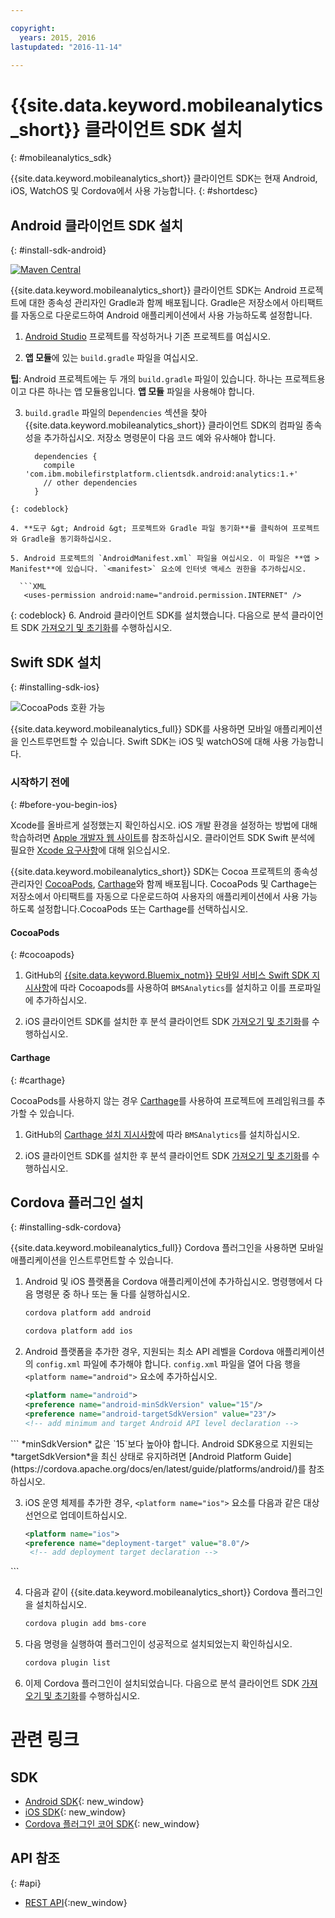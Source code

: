 ```yaml
---

copyright:
  years: 2015, 2016
lastupdated: "2016-11-14"

---
```


# {{site.data.keyword.mobileanalytics_short}} 클라이언트 SDK 설치
{: #mobileanalytics_sdk}

{{site.data.keyword.mobileanalytics_short}} 클라이언트 SDK는
현재 Android, iOS, WatchOS 및 Cordova에서 사용 가능합니다.
{: #shortdesc}

## Android 클라이언트 SDK 설치
{: #install-sdk-android}

[![Maven Central](https://maven-badges.herokuapp.com/maven-central/com.ibm.mobilefirstplatform.clientsdk.android/analytics/badge.svg)](https://maven-badges.herokuapp.com/maven-central/com.ibm.mobilefirstplatform.clientsdk.android/analytics)

{{site.data.keyword.mobileanalytics_short}} 클라이언트 SDK는 Android 프로젝트에 대한 종속성 관리자인 Gradle과 함께 배포됩니다. Gradle은 저장소에서 아티팩트를 자동으로 다운로드하여 Android 애플리케이션에서 사용 가능하도록 설정합니다.

1. [Android Studio](http://developer.android.com/sdk/index.html) 프로젝트를 작성하거나 기존 프로젝트를 여십시오.

2. **앱 모듈**에 있는 `build.gradle` 파일을 여십시오. 

  **팁**: Android 프로젝트에는 두 개의 `build.gradle` 파일이 있습니다. 하나는 프로젝트용이고 다른 하나는 앱 모듈용입니다. **앱 모듈** 파일을 사용해야 합니다. 

3. `build.gradle` 파일의 `Dependencies` 섹션을 찾아 {{site.data.keyword.mobileanalytics_short}} 클라이언트 SDK의 컴파일 종속성을 추가하십시오. 저장소 명령문이 다음 코드 예와 유사해야 합니다.

	```Gradle
      dependencies {
        compile 'com.ibm.mobilefirstplatform.clientsdk.android:analytics:1.+'
    	// other dependencies  
      }
  ```
  {: codeblock}

4. **도구 &gt; Android &gt; 프로젝트와 Gradle 파일 동기화**를 클릭하여 프로젝트와 Gradle을 동기화하십시오.

5. Android 프로젝트의 `AndroidManifest.xml` 파일을 여십시오. 이 파일은 **앱 > Manifest**에 있습니다. `<manifest>` 요소에 인터넷 액세스 권한을 추가하십시오. 

	```XML
	 <uses-permission android:name="android.permission.INTERNET" />
   ```
   {: codeblock}
6. Android 클라이언트 SDK를 설치했습니다. 다음으로 분석 클라이언트 SDK [가져오기 및 초기화](sdk.html#initalize-ma-sdk)를 수행하십시오.    

## Swift SDK 설치
{: #installing-sdk-ios}

![CocoaPods 호환 가능](https://img.shields.io/cocoapods/v/BMSAnalytics.svg)

{{site.data.keyword.mobileanalytics_full}} SDK를 사용하면 모바일 애플리케이션을 인스트루먼트할 수 있습니다. Swift SDK는 iOS 및 watchOS에 대해 사용 가능합니다.

### 시작하기 전에
{: #before-you-begin-ios}

Xcode를 올바르게 설정했는지 확인하십시오. iOS 개발 환경을 설정하는 방법에 대해 학습하려면 [Apple 개발자 웹 사이트](https://developer.apple.com/support/xcode/)를 참조하십시오. 클라이언트 SDK Swift 분석에 필요한 [Xcode 요구사항](https://github.com/ibm-bluemix-mobile-services/bms-clientsdk-swift-analytics/tree/development#requirements)에 대해 읽으십시오. 

{{site.data.keyword.mobileanalytics_short}} SDK는 Cocoa 프로젝트의 종속성 관리자인 [CocoaPods](https://cocoapods.org/), [Carthage](https://github.com/Carthage/Carthage#getting-started)와 함께 배포됩니다. CocoaPods 및 Carthage는 저장소에서 아티팩트를 자동으로 다운로드하여 사용자의 애플리케이션에서 사용 가능하도록 설정합니다.CocoaPods 또는 Carthage를 선택하십시오.

#### CocoaPods
{: #cocoapods}

1. GitHub의 [{{site.data.keyword.Bluemix_notm}} 모바일 서비스 Swift SDK 지시사항](https://github.com/ibm-bluemix-mobile-services/bms-clientsdk-swift-analytics/tree/development#cocoapods)에 따라 Cocoapods를 사용하여 `BMSAnalytics`를 설치하고 이를 프로파일에 추가하십시오.  
	
2. iOS 클라이언트 SDK를 설치한 후 분석 클라이언트 SDK [가져오기 및 초기화](sdk.html#initalize-ma-sdk)를 수행하십시오.    

#### Carthage
{: #carthage}

CocoaPods를 사용하지 않는 경우 [Carthage](https://github.com/Carthage/Carthage#if-youre-building-for-ios-tvos-or-watchos)를 사용하여 프로젝트에 프레임워크를 추가할 수 있습니다. 

1. GitHub의 [Carthage 설치 지시사항](https://github.com/ibm-bluemix-mobile-services/bms-clientsdk-swift-analytics/tree/development#carthage)에 따라 `BMSAnalytics`를 설치하십시오.

2. iOS 클라이언트 SDK를 설치한 후 분석 클라이언트 SDK [가져오기 및 초기화](sdk.html#initalize-ma-sdk)를 수행하십시오. 

## Cordova 플러그인 설치
{: #installing-sdk-cordova}

{{site.data.keyword.mobileanalytics_full}} Cordova 플러그인을<!--SDK--> 사용하면 모바일 애플리케이션을 인스트루먼트할 수 있습니다. 

1. Android 및 iOS 플랫폼을 Cordova 애플리케이션에 추가하십시오. 명령행에서 다음 명령문 중 하나 또는 둘 다를 실행하십시오.

	```Bash
	cordova platform add android
	```
	
	```Bash
	cordova platform add ios
	```
	
2. Android 플랫폼을 추가한 경우, 지원되는 최소 API 레벨을 Cordova 애플리케이션의 `config.xml` 파일에 추가해야 합니다. `config.xml` 파일을 열어 다음 행을 `<platform name="android">` 요소에 추가하십시오.

	```XML
	<platform name="android">  
  	<preference name="android-minSdkVersion" value="15"/>
  	<preference name="android-targetSdkVersion" value="23"/>
  	<!-- add minimum and target Android API level declaration -->
  </platform>
```
*minSdkVersion* 값은 `15`보다 높아야 합니다. Android SDK용으로 지원되는 *targetSdkVersion*을 최신 상태로 유지하려면 [Android Platform Guide](https://cordova.apache.org/docs/en/latest/guide/platforms/android/)를 참조하십시오.

3. iOS 운영 체제를 추가한 경우, `<platform name="ios">` 요소를 다음과 같은 대상 선언으로 업데이트하십시오.

	```XML
	<platform name="ios">
    <preference name="deployment-target" value="8.0"/>
     <!-- add deployment target declaration -->
  </platform>
```

4. 다음과 같이 {{site.data.keyword.mobileanalytics_short}} Cordova 플러그인을 설치하십시오. 

 	```Bash
	cordova plugin add bms-core
	```

5. 다음 명령을 실행하여 플러그인이 성공적으로 설치되었는지 확인하십시오.
	```Bash
	cordova plugin list
	```
	
6. 이제 Cordova 플러그인이 설치되었습니다. 다음으로 분석 클라이언트 SDK [가져오기 및 초기화](sdk.html#initalize-ma-sdk)를 수행하십시오. 

# 관련 링크

## SDK
* [Android SDK](https://github.com/ibm-bluemix-mobile-services/bms-clientsdk-android-analytics){: new_window}  
* [iOS SDK](https://github.com/ibm-bluemix-mobile-services/bms-clientsdk-swift-analytics){: new_window}
* [Cordova 플러그인 코어 SDK](https://www.npmjs.com/package/bms-core){: new_window}

## API 참조
{: #api}
* [REST API](https://mobile-analytics-dashboard.{DomainName}/analytics-service/){:new_window}

